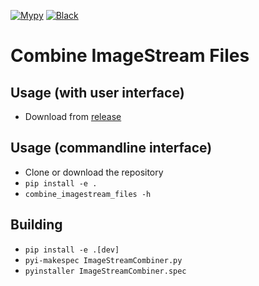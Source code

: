 [![Mypy](https://github.com/BioImaging-NKI/ImageStreamCombiner/actions/workflows/mypy.yml/badge.svg)](https://github.com/BioImaging-NKI/ImageStreamCombiner/actions/workflows/mypy.yml)
[![Black](https://github.com/BioImaging-NKI/ImageStreamCombiner/actions/workflows/black.yml/badge.svg)](https://github.com/BioImaging-NKI/ImageStreamCombiner/actions/workflows/black.yml)
# Combine ImageStream Files

## Usage (with user interface)
* Download from [release](https://github.com/BioImaging-NKI/ImageStreamCombiner/releases)

## Usage (commandline interface)
* Clone or download the repository
* `pip install -e .`
* `combine_imagestream_files -h`

## Building
* `pip install -e .[dev]`
* `pyi-makespec ImageStreamCombiner.py`
* `pyinstaller ImageStreamCombiner.spec`